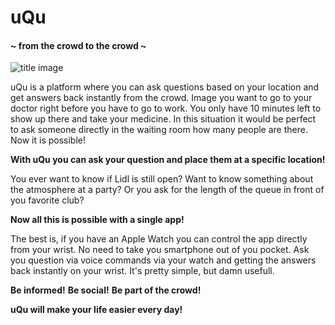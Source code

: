 # uQu

#### ~ from the crowd to the crowd ~

![title image](http://fs2.directupload.net/images/150614/wk8fp5ji.png "uQu on the Apple Watch")

uQu is a platform where you can ask questions based on your location and get answers back instantly from the crowd.
Image you want to go to your doctor right before you have to go to work.
You only have 10 minutes left to show up there and take your medicine.
In this situation it would be perfect to ask someone directly in the waiting room how many people are there.
Now it is possible!

**With uQu you can ask your question and place them at a specific location!**

You ever want to know if Lidl is still open?
Want to know something about the atmosphere at a party?
Or you ask for the length of the queue in front of you favorite club?

**Now all this is possible with a single app!**

The best is, if you have an Apple Watch you can control the app directly from your wrist.
No need to take you smartphone out of you pocket.
Ask you question via voice commands via your watch and getting the answers back instantly on your wrist.
It's pretty simple, but damn usefull.

**Be informed!**
**Be social!**
**Be part of the crowd!**

**uQu will make your life easier every day!**
